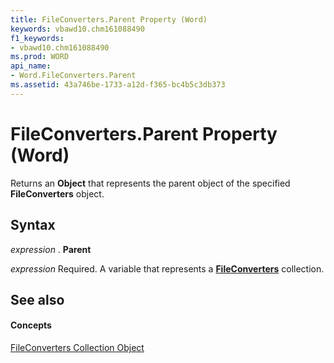 ```yaml
---
title: FileConverters.Parent Property (Word)
keywords: vbawd10.chm161088490
f1_keywords:
- vbawd10.chm161088490
ms.prod: WORD
api_name:
- Word.FileConverters.Parent
ms.assetid: 43a746be-1733-a12d-f365-bc4b5c3db373
---
```



# FileConverters.Parent Property (Word)

Returns an  **Object** that represents the parent object of the specified **FileConverters** object.


## Syntax

 _expression_ . **Parent**

 _expression_ Required. A variable that represents a **[FileConverters](fileconverters-object-word.md)** collection.


## See also


#### Concepts


[FileConverters Collection Object](fileconverters-object-word.md)

